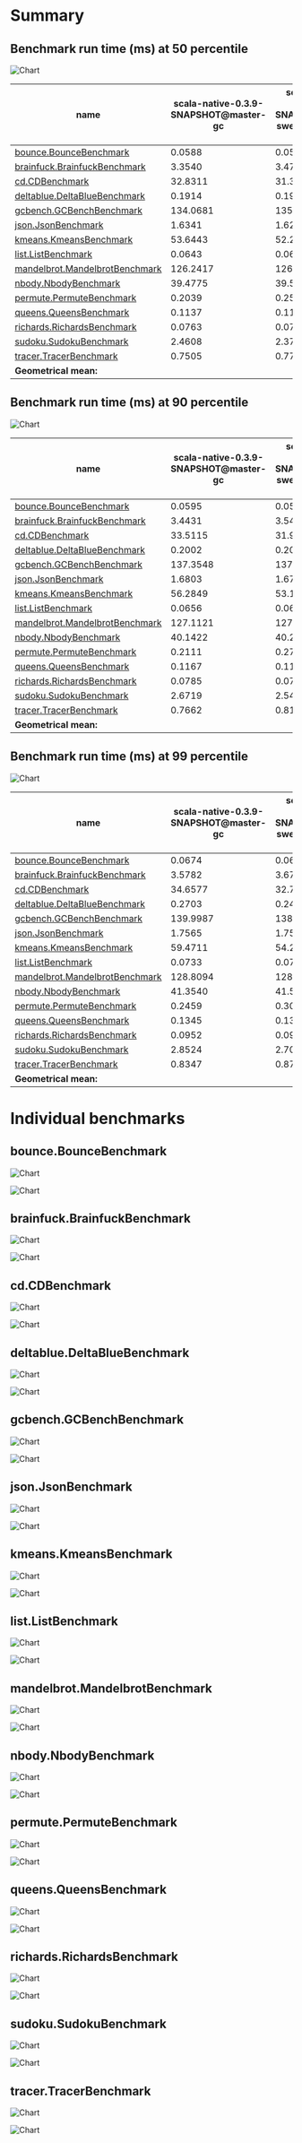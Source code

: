# Summary
## Benchmark run time (ms) at 50 percentile 
![Chart](relative_percentile_50.png)

|name | scala-native-0.3.9-SNAPSHOT@master-gc | scala-native-0.3.9-SNAPSHOT@lazy-sweep-u@origin-gc |  | scala-native-0.3.9-SNAPSHOT@lazy-sweep-min8@origin-gc |  | scala-native-0.3.9-SNAPSHOT@lazy-sweep-min16@origin-gc | |
| -- | -- | -- | -- | -- | -- | -- | -- |
|[bounce.BounceBenchmark](#bouncebouncebenchmark)|0.0588|0.0587|__-0.22%__|0.0575|__-2.28%__|0.0547|__-7.07%__|
|[brainfuck.BrainfuckBenchmark](#brainfuckbrainfuckbenchmark)|3.3540|3.4744|+3.59%|3.3447|__-0.28%__|3.4095|+1.65%|
|[cd.CDBenchmark](#cdcdbenchmark)|32.8311|31.3808|__-4.42%__|33.4504|+1.89%|33.1639|+1.01%|
|[deltablue.DeltaBlueBenchmark](#deltabluedeltabluebenchmark)|0.1914|0.1928|+0.74%|0.1909|__-0.26%__|0.1845|__-3.60%__|
|[gcbench.GCBenchBenchmark](#gcbenchgcbenchbenchmark)|134.0681|135.8634|+1.34%|135.2294|+0.87%|136.6291|+1.91%|
|[json.JsonBenchmark](#jsonjsonbenchmark)|1.6341|1.6254|__-0.54%__|1.6510|+1.03%|1.6245|__-0.59%__|
|[kmeans.KmeansBenchmark](#kmeanskmeansbenchmark)|53.6443|52.2276|__-2.64%__|52.8247|__-1.53%__|52.2200|__-2.66%__|
|[list.ListBenchmark](#listlistbenchmark)|0.0643|0.0665|+3.32%|0.0549|__-14.67%__|0.0571|__-11.28%__|
|[mandelbrot.MandelbrotBenchmark](#mandelbrotmandelbrotbenchmark)|126.2417|126.1486|__-0.07%__|126.1284|__-0.09%__|126.1333|__-0.09%__|
|[nbody.NbodyBenchmark](#nbodynbodybenchmark)|39.4775|39.5572|+0.20%|39.4560|__-0.05%__|39.4913|+0.03%|
|[permute.PermuteBenchmark](#permutepermutebenchmark)|0.2039|0.2545|+24.84%|0.2040|+0.08%|0.2442|+19.78%|
|[queens.QueensBenchmark](#queensqueensbenchmark)|0.1137|0.1159|+1.92%|0.1133|__-0.39%__|0.1166|+2.52%|
|[richards.RichardsBenchmark](#richardsrichardsbenchmark)|0.0763|0.0763|__-0.08%__|0.0762|__-0.13%__|0.0758|__-0.64%__|
|[sudoku.SudokuBenchmark](#sudokusudokubenchmark)|2.4608|2.3725|__-3.59%__|2.3812|__-3.23%__|2.3559|__-4.26%__|
|[tracer.TracerBenchmark](#tracertracerbenchmark)|0.7505|0.7762|+3.42%|0.7473|__-0.43%__|0.7548|+0.56%|
| __Geometrical mean:__|| |+1.66%| |__-1.38%__| |__-0.38%__|
## Benchmark run time (ms) at 90 percentile 
![Chart](relative_percentile_90.png)

|name | scala-native-0.3.9-SNAPSHOT@master-gc | scala-native-0.3.9-SNAPSHOT@lazy-sweep-u@origin-gc |  | scala-native-0.3.9-SNAPSHOT@lazy-sweep-min8@origin-gc |  | scala-native-0.3.9-SNAPSHOT@lazy-sweep-min16@origin-gc | |
| -- | -- | -- | -- | -- | -- | -- | -- |
|[bounce.BounceBenchmark](#bouncebouncebenchmark)|0.0595|0.0592|__-0.52%__|0.0589|__-1.01%__|0.0561|__-5.72%__|
|[brainfuck.BrainfuckBenchmark](#brainfuckbrainfuckbenchmark)|3.4431|3.5461|+2.99%|3.4341|__-0.26%__|3.5013|+1.69%|
|[cd.CDBenchmark](#cdcdbenchmark)|33.5115|31.9820|__-4.56%__|34.0876|+1.72%|33.7975|+0.85%|
|[deltablue.DeltaBlueBenchmark](#deltabluedeltabluebenchmark)|0.2002|0.2098|+4.78%|0.1966|__-1.82%__|0.1903|__-4.95%__|
|[gcbench.GCBenchBenchmark](#gcbenchgcbenchbenchmark)|137.3548|137.1064|__-0.18%__|137.4156|+0.04%|138.4487|+0.80%|
|[json.JsonBenchmark](#jsonjsonbenchmark)|1.6803|1.6742|__-0.36%__|1.6957|+0.92%|1.6534|__-1.60%__|
|[kmeans.KmeansBenchmark](#kmeanskmeansbenchmark)|56.2849|53.1383|__-5.59%__|53.5717|__-4.82%__|53.0871|__-5.68%__|
|[list.ListBenchmark](#listlistbenchmark)|0.0656|0.0683|+4.07%|0.0565|__-13.88%__|0.0585|__-10.92%__|
|[mandelbrot.MandelbrotBenchmark](#mandelbrotmandelbrotbenchmark)|127.1121|127.0201|__-0.07%__|126.6594|__-0.36%__|126.8252|__-0.23%__|
|[nbody.NbodyBenchmark](#nbodynbodybenchmark)|40.1422|40.2913|+0.37%|40.2530|+0.28%|40.0615|__-0.20%__|
|[permute.PermuteBenchmark](#permutepermutebenchmark)|0.2111|0.2713|+28.52%|0.2303|+9.11%|0.2601|+23.24%|
|[queens.QueensBenchmark](#queensqueensbenchmark)|0.1167|0.1190|+1.91%|0.1170|+0.20%|0.1204|+3.12%|
|[richards.RichardsBenchmark](#richardsrichardsbenchmark)|0.0785|0.0787|+0.22%|0.0780|__-0.69%__|0.0780|__-0.62%__|
|[sudoku.SudokuBenchmark](#sudokusudokubenchmark)|2.6719|2.5443|__-4.78%__|2.5348|__-5.13%__|2.5129|__-5.95%__|
|[tracer.TracerBenchmark](#tracertracerbenchmark)|0.7662|0.8102|+5.75%|0.7742|+1.05%|0.7933|+3.54%|
| __Geometrical mean:__|| |+1.91%| |__-1.09%__| |__-0.43%__|
## Benchmark run time (ms) at 99 percentile 
![Chart](relative_percentile_99.png)

|name | scala-native-0.3.9-SNAPSHOT@master-gc | scala-native-0.3.9-SNAPSHOT@lazy-sweep-u@origin-gc |  | scala-native-0.3.9-SNAPSHOT@lazy-sweep-min8@origin-gc |  | scala-native-0.3.9-SNAPSHOT@lazy-sweep-min16@origin-gc | |
| -- | -- | -- | -- | -- | -- | -- | -- |
|[bounce.BounceBenchmark](#bouncebouncebenchmark)|0.0674|0.0684|+1.47%|0.0611|__-9.31%__|0.0579|__-14.20%__|
|[brainfuck.BrainfuckBenchmark](#brainfuckbrainfuckbenchmark)|3.5782|3.6792|+2.82%|3.5423|__-1.00%__|3.6103|+0.90%|
|[cd.CDBenchmark](#cdcdbenchmark)|34.6577|32.7489|__-5.51%__|34.5537|__-0.30%__|34.2933|__-1.05%__|
|[deltablue.DeltaBlueBenchmark](#deltabluedeltabluebenchmark)|0.2703|0.2414|__-10.69%__|0.2250|__-16.75%__|0.2246|__-16.92%__|
|[gcbench.GCBenchBenchmark](#gcbenchgcbenchbenchmark)|139.9987|138.5020|__-1.07%__|138.8932|__-0.79%__|139.6803|__-0.23%__|
|[json.JsonBenchmark](#jsonjsonbenchmark)|1.7565|1.7514|__-0.29%__|1.7686|+0.69%|1.7152|__-2.35%__|
|[kmeans.KmeansBenchmark](#kmeanskmeansbenchmark)|59.4711|54.2228|__-8.82%__|54.5485|__-8.28%__|54.0420|__-9.13%__|
|[list.ListBenchmark](#listlistbenchmark)|0.0733|0.0713|__-2.70%__|0.0594|__-19.00%__|0.0607|__-17.21%__|
|[mandelbrot.MandelbrotBenchmark](#mandelbrotmandelbrotbenchmark)|128.8094|128.7383|__-0.06%__|128.9931|+0.14%|129.2848|+0.37%|
|[nbody.NbodyBenchmark](#nbodynbodybenchmark)|41.3540|41.5969|+0.59%|41.4639|+0.27%|41.3387|__-0.04%__|
|[permute.PermuteBenchmark](#permutepermutebenchmark)|0.2459|0.3001|+22.01%|0.2590|+5.33%|0.2812|+14.32%|
|[queens.QueensBenchmark](#queensqueensbenchmark)|0.1345|0.1368|+1.71%|0.1260|__-6.32%__|0.1347|+0.17%|
|[richards.RichardsBenchmark](#richardsrichardsbenchmark)|0.0952|0.0937|__-1.67%__|0.0911|__-4.34%__|0.0882|__-7.38%__|
|[sudoku.SudokuBenchmark](#sudokusudokubenchmark)|2.8524|2.7029|__-5.24%__|2.6614|__-6.69%__|2.6167|__-8.26%__|
|[tracer.TracerBenchmark](#tracertracerbenchmark)|0.8347|0.8715|+4.41%|0.8099|__-2.97%__|0.8449|+1.22%|
| __Geometrical mean:__|| |__-0.45%__| |__-4.85%__| |__-4.32%__|
# Individual benchmarks
## bounce.BounceBenchmark
![Chart](percentile_bounce.BounceBenchmark.png)

![Chart](example_run_3_bounce.BounceBenchmark.png)

## brainfuck.BrainfuckBenchmark
![Chart](percentile_brainfuck.BrainfuckBenchmark.png)

![Chart](example_run_3_brainfuck.BrainfuckBenchmark.png)

## cd.CDBenchmark
![Chart](percentile_cd.CDBenchmark.png)

![Chart](example_run_3_cd.CDBenchmark.png)

## deltablue.DeltaBlueBenchmark
![Chart](percentile_deltablue.DeltaBlueBenchmark.png)

![Chart](example_run_3_deltablue.DeltaBlueBenchmark.png)

## gcbench.GCBenchBenchmark
![Chart](percentile_gcbench.GCBenchBenchmark.png)

![Chart](example_run_3_gcbench.GCBenchBenchmark.png)

## json.JsonBenchmark
![Chart](percentile_json.JsonBenchmark.png)

![Chart](example_run_3_json.JsonBenchmark.png)

## kmeans.KmeansBenchmark
![Chart](percentile_kmeans.KmeansBenchmark.png)

![Chart](example_run_3_kmeans.KmeansBenchmark.png)

## list.ListBenchmark
![Chart](percentile_list.ListBenchmark.png)

![Chart](example_run_3_list.ListBenchmark.png)

## mandelbrot.MandelbrotBenchmark
![Chart](percentile_mandelbrot.MandelbrotBenchmark.png)

![Chart](example_run_3_mandelbrot.MandelbrotBenchmark.png)

## nbody.NbodyBenchmark
![Chart](percentile_nbody.NbodyBenchmark.png)

![Chart](example_run_3_nbody.NbodyBenchmark.png)

## permute.PermuteBenchmark
![Chart](percentile_permute.PermuteBenchmark.png)

![Chart](example_run_3_permute.PermuteBenchmark.png)

## queens.QueensBenchmark
![Chart](percentile_queens.QueensBenchmark.png)

![Chart](example_run_3_queens.QueensBenchmark.png)

## richards.RichardsBenchmark
![Chart](percentile_richards.RichardsBenchmark.png)

![Chart](example_run_3_richards.RichardsBenchmark.png)

## sudoku.SudokuBenchmark
![Chart](percentile_sudoku.SudokuBenchmark.png)

![Chart](example_run_3_sudoku.SudokuBenchmark.png)

## tracer.TracerBenchmark
![Chart](percentile_tracer.TracerBenchmark.png)

![Chart](example_run_3_tracer.TracerBenchmark.png)

